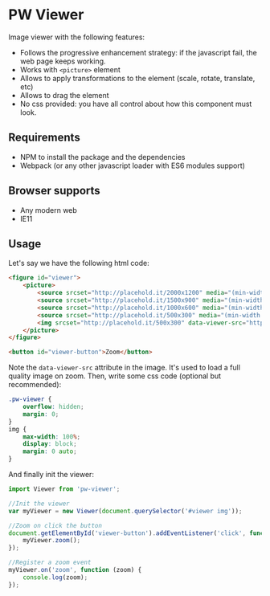 # PW Viewer

Image viewer with the following features:

* Follows the progressive enhancement strategy: if the javascript fail, the web page keeps working.
* Works with `<picture>` element
* Allows to apply transformations to the element (scale, rotate, translate, etc)
* Allows to drag the element
* No css provided: you have all control about how this component must look.

## Requirements

* NPM to install the package and the dependencies
* Webpack (or any other javascript loader with ES6 modules support)

## Browser supports

* Any modern web
* IE11


## Usage

Let's say we have the following html code:

```html
<figure id="viewer">
	<picture>
		<source srcset="http://placehold.it/2000x1200" media="(min-width:2000px)">
		<source srcset="http://placehold.it/1500x900" media="(min-width:1500px)">
		<source srcset="http://placehold.it/1000x600" media="(min-width:1000px)">
		<source srcset="http://placehold.it/500x300" media="(min-width:500px)">
		<img srcset="http://placehold.it/500x300" data-viewer-src="http://placehold.it/2000x1200">
	</picture>
</figure>

<button id="viewer-button">Zoom</button>
```
Note the `data-viewer-src` attribute in the image. It's used to load a full quality image on zoom. Then, write some css code (optional but recommended):

```css
.pw-viewer {
	overflow: hidden;
	margin: 0;
}
img {
	max-width: 100%;
	display: block;
	margin: 0 auto;
}
```

And finally init the viewer:

```js
import Viewer from 'pw-viewer';

//Init the viewer
var myViewer = new Viewer(document.querySelector('#viewer img'));

//Zoom on click the button
document.getElementById('viewer-button').addEventListener('click', function () {
    myViewer.zoom();
});

//Register a zoom event
myViewer.on('zoom', function (zoom) {
    console.log(zoom);
});
```
